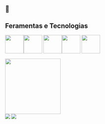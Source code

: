 ##  👋

<!--
**MR1C10/MR1C10** is a ✨ _special_ ✨ repository because its `README.md` (this file) appears on your GitHub profile.

Here are some ideas to get you started:

- 🔭 I’m currently working on ...
- 🌱 I’m currently learning ...
- 👯 I’m looking to collaborate on ...
- 🤔 I’m looking for help with ...
- 💬 Ask me about ...
- 📫 How to reach me: ...
- 😄 Pronouns: ...
- ⚡ Fun fact: ...
-->
## Feramentas e Tecnologias
<img src="https://cdn.jsdelivr.net/gh/devicons/devicon@latest/icons/python/python-original.svg" style= "width: 60px; heigth: 60px" /><img src="https://cdn.jsdelivr.net/gh/devicons/devicon@latest/icons/csharp/csharp-original.svg" style= "width: 60px; heigth: 60px"/>
<img src="https://cdn.jsdelivr.net/gh/devicons/devicon@latest/icons/css3/css3-original.svg" style= "width: 60px; heigth: 60px" /><img src="https://cdn.jsdelivr.net/gh/devicons/devicon@latest/icons/git/git-plain.svg" style= "width: 60px; heigth: 60px" />
<img src="https://cdn.jsdelivr.net/gh/devicons/devicon@latest/icons/html5/html5-original.svg" style= "width: 60px; heigth: 60px" />
<div>
<a href="https://github.com/MR1C10">
<img loading="lazy" height="180em" src="https://github-readme-stats.vercel.app/api/top-langs/?username=MR1C10&layout=compact&langs_count=7&theme=dracula"/>
<!-- <img loading="lazy" height="180em" src="https://github-readme-stats.vercel.app/api?username=MR1C10&show_icons=true&theme=dracula&include_all_commits=true&count_private=true"/> -->
</div>
<div>
<!-- <a href="https://www.youtube.com/seu-canal-youtube-aqui" target="_blank"><img loading="lazy" src="https://img.shields.io/badge/YouTube-FF0000?style=for-the-badge&logo=youtube&logoColor=white" target="_blank"></a> -->
<!-- <a href="https://instagram.com/seu-usuário-instagram-aqui" target="_blank"><img loading="lazy" src="https://img.shields.io/badge/-Instagram-%23E4405F?style=for-the-badge&logo=instagram&logoColor=white" target="_blank"></a> -->
<!-- <a href="https://www.twitch.tv/seu-usuário-aqui" target="_blank"><img loading="lazy" src="https://img.shields.io/badge/Twitch-9146FF?style=for-the-badge&logo=twitch&logoColor=white" target="_blank"></a> -->
<a href = "mailto:mauriciorcsouza1206@gmail.com"><img loading="lazy" src="https://img.shields.io/badge/Gmail-D14836?style=for-the-badge&logo=gmail&logoColor=white" target="_blank"></a>
<a href="https://www.linkedin.com/in/mauricio-rodrigues-603a821b7" target="_blank"><img loading="lazy" src="https://img.shields.io/badge/-LinkedIn-%230077B5?style=for-the-badge&logo=linkedin&logoColor=white" target="_blank"></a>   
</div>
